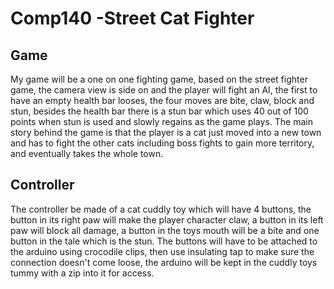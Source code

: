 # Comp140 -Street Cat Fighter
## Game
My game will be a one on one fighting game, based on the street fighter game, the camera view is side on and the player will fight an AI, the first to have an empty health bar looses, the four moves are bite, claw, block and stun, besides the health bar there is a stun bar which uses 40 out of 100 points when stun is used and slowly regains as the game plays. The main story behind the game is that the player is a cat just moved into a new town and has to fight the other cats including boss fights to gain more territory, and eventually takes the whole town.

## Controller
The controller be made of a cat cuddly toy which will have 4 buttons, the button in its right paw will make the player character claw, a button in its left paw will block all damage, a button in the toys mouth will be a bite and one button in the tale which is the stun. The buttons will have to be attached to the arduino using crocodile clips, then use insulating tap to make sure the connection doesn't come loose, the arduino will be kept in the cuddly toys tummy with a zip into it for access.
